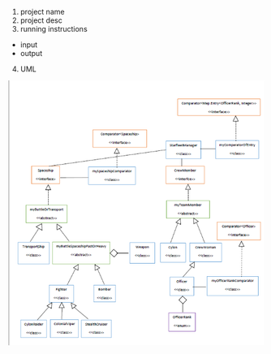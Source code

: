 1. project name
2. project desc
3. running instructions
  - input
  -  output
4. UML


  ![](https://github.com/razgezel/FinalProjectOOP/blob/master/assets/images/uml.png)
